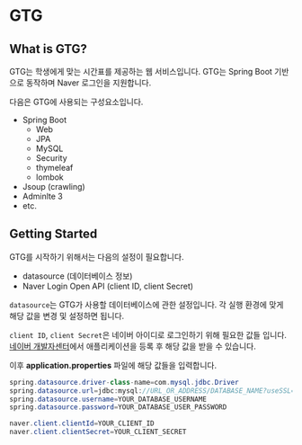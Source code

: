 # GTG

## What is GTG?

GTG는 학생에게 맞는 시간표를 제공하는 웹 서비스입니다. GTG는 Spring Boot 기반으로 동작하며 Naver 로그인을 지원합니다.

다음은 GTG에 사용되는 구성요소입니다.

- Spring Boot
  - Web
  - JPA
  - MySQL
  - Security
  - thymeleaf
  - lombok
- Jsoup (crawling)
- Adminlte 3
- etc.

## Getting Started

GTG를 시작하기 위해서는 다음의 설정이 필요합니다.

- datasource (데이터베이스 정보)
- Naver Login Open API (client ID, client Secret)

`datasource`는 GTG가 사용할 데이터베이스에 관한 설정입니다. 각 실행 환경에 맞게 해당 값을 변경 및 설정하면 됩니다.

`client ID`, `client Secret`은 네이버 아이디로 로그인하기 위해 필요한 값들 입니다. [네이버 개발자센터](https://developers.naver.com/docs/common/openapiguide/appregister.md#%ED%81%B4%EB%9D%BC%EC%9D%B4%EC%96%B8%ED%8A%B8-%EC%95%84%EC%9D%B4%EB%94%94%EC%99%80-%ED%81%B4%EB%9D%BC%EC%9D%B4%EC%96%B8%ED%8A%B8-%EC%8B%9C%ED%81%AC%EB%A6%BF-%ED%99%95%EC%9D%B8)에서 애플리케이션을 등록 후 해당 값을 받을 수 있습니다.

이후 **application.properties** 파일에 해당 값들을 입력합니다.

```java
spring.datasource.driver-class-name=com.mysql.jdbc.Driver
spring.datasource.url=jdbc:mysql://URL_OR_ADDRESS/DATABASE_NAME?useSSL=false
spring.datasource.username=YOUR_DATABASE_USERNAME
spring.datasource.password=YOUR_DATABASE_USER_PASSWORD

naver.client.clientId=YOUR_CLIENT_ID
naver.client.clientSecret=YOUR_CLIENT_SECRET
``` 



